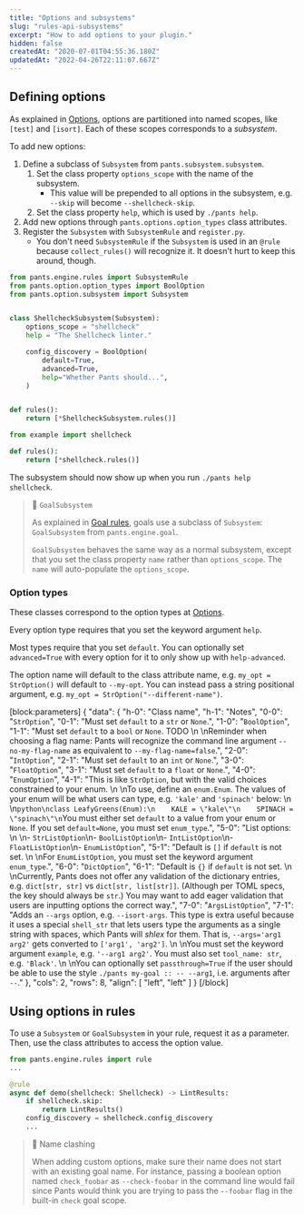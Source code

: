```yaml
---
title: "Options and subsystems"
slug: "rules-api-subsystems"
excerpt: "How to add options to your plugin."
hidden: false
createdAt: "2020-07-01T04:55:36.180Z"
updatedAt: "2022-04-26T22:11:07.667Z"
---
```

Defining options
----------------

As explained in [Options](doc:options), options are partitioned into named scopes, like `[test]` and `[isort]`. Each of these scopes corresponds to a _subsystem_.

To add new options:

1. Define a subclass of `Subsystem` from `pants.subsystem.subsystem`.
   1. Set the class property `options_scope` with the name of the subsystem.
      - This value will be prepended to all options in the subsystem, e.g. `--skip` will become `--shellcheck-skip`.
   2. Set the class property `help`, which is used by `./pants help`.
2. Add new options through `pants.options.option_types` class attributes.
3. Register the `Subsystem` with `SubsystemRule` and `register.py`.
   - You don't need `SubsystemRule` if the `Subsystem` is used in an `@rule` because `collect_rules()` will recognize it. It doesn't hurt to keep this around, though.

```python pants-plugins/example/shellcheck.py
from pants.engine.rules import SubsystemRule
from pants.option.option_types import BoolOption
from pants.option.subsystem import Subsystem


class ShellcheckSubsystem(Subsystem):
    options_scope = "shellcheck"
    help = "The Shellcheck linter."

    config_discovery = BoolOption(
        default=True,
        advanced=True,
        help="Whether Pants should...",
    )


def rules():
    return [*ShellcheckSubsystem.rules()]
```
```python pants-plugins/example/register.py
from example import shellcheck

def rules():
    return [*shellcheck.rules()]
```

The subsystem should now show up when you run `./pants help shellcheck`.

> 📘 `GoalSubsystem`
>
> As explained in [Goal rules](doc:rules-api-goal-rules), goals use a subclass of  `Subsystem`: `GoalSubsystem` from `pants.engine.goal`.
>
> `GoalSubsystem` behaves the same way as a normal subsystem, except that you set the class property `name` rather than `options_scope`. The `name` will auto-populate the `options_scope`.

### Option types

These classes correspond to the option types at [Options](doc:options).

Every option type requires that you set the keyword argument `help`.

Most types require that you set `default`. You can optionally set `advanced=True` with every option
for it to only show up with `help-advanced`.

The option name will default to the class attribute name, e.g. `my_opt = StrOption()` will default to `--my-opt`.
You can instead pass a string positional argument, e.g. `my_opt = StrOption("--different-name")`.

[block:parameters]
{
  "data": {
    "h-0": "Class name",
    "h-1": "Notes",
    "0-0": "`StrOption`",
    "0-1": "Must set `default` to a `str` or `None`.",
    "1-0": "`BoolOption`",
    "1-1": "Must set `default` to a `bool` or `None`. TODO  \n  \nReminder when choosing a flag name: Pants will recognize the command line argument `--no-my-flag-name` as equivalent to `--my-flag-name=false`.",
    "2-0": "`IntOption`",
    "2-1": "Must set `default` to an `int` or `None`.",
    "3-0": "`FloatOption`",
    "3-1": "Must set `default` to a `float` or `None`.",
    "4-0": "`EnumOption`",
    "4-1": "This is like `StrOption`, but with the valid choices constrained to your enum.  \n  \nTo use, define an `enum.Enum`. The values of your enum will be what users can type, e.g. `'kale'` and `'spinach'` below:  \n  \n```python\nclass LeafyGreens(Enum):\n    KALE = \"kale\"\n    SPINACH = \"spinach\"\n```You must either set `default` to a value from your enum or `None`. If you set `default=None`, you must set `enum_type`.",
    "5-0": "List options:  \n  \n- `StrListOption`\n- `BoolListOption`\n- `IntListOption`\n- `FloatListOption`\n- `EnumListOption`",
    "5-1": "Default is `[]` if `default`  is not set.  \n  \nFor `EnumListOption`, you must set the keyword argument `enum_type`.",
    "6-0": "`DictOption`",
    "6-1": "Default is `{}` if `default` is not set.  \n  \nCurrently, Pants does not offer any validation of the dictionary entries, e.g. `dict[str, str]` vs `dict[str, list[str]]`. (Although per TOML specs, the key should always be `str`.) You may want to add eager validation that users are inputting options the correct way.",
    "7-0": "`ArgsListOption`",
    "7-1": "Adds an `--args` option, e.g. `--isort-args`. This type is extra useful because it uses a special `shell_str` that lets users type the arguments as a single string with spaces, which Pants will _shlex_ for them. That is, `--args='arg1 arg2'` gets converted to `['arg1', 'arg2']`.  \n  \nYou must set the keyword argument `example`, e.g. `'--arg1 arg2'`. You must also set `tool_name: str`, e.g. `'Black'`.  \n  \nYou can optionally set `passthrough=True` if the user should be able to use the style `./pants my-goal :: -- --arg1`, i.e. arguments after `--`."
  },
  "cols": 2,
  "rows": 8,
  "align": [
    "left",
    "left"
  ]
}
[/block]

Using options in rules
----------------------

To use a `Subsystem` or `GoalSubsystem` in your rule, request it as a parameter. Then, use the class attributes to access the option value.

```python
from pants.engine.rules import rule
...

@rule
async def demo(shellcheck: Shellcheck) -> LintResults:
    if shellcheck.skip:
        return LintResults()
    config_discovery = shellcheck.config_discovery
    ...
```

> 📘 Name clashing
>
> When adding custom options, make sure their name does not start with an existing goal name. For instance, passing a boolean option named `check_foobar` as `--check-foobar` in the command line would fail since Pants would think you are trying to pass the `--foobar` flag in the built-in `check` goal scope.
